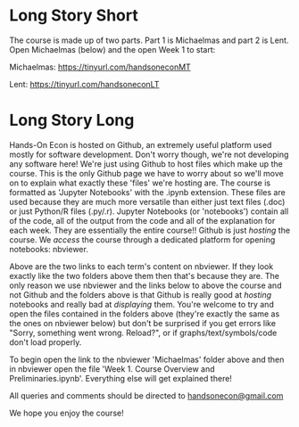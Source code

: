 

# Long Story Short

The course is made up of two parts. Part 1 is Michaelmas and part 2 is Lent. Open Michaelmas (below) and the open Week 1 to start:

Michaelmas: https://tinyurl.com/handsoneconMT

Lent: https://tinyurl.com/handsoneconLT


# Long Story Long

Hands-On Econ is hosted on Github, an extremely useful platform used mostly for software development. Don't worry though, we're not developing any software here! We're just using Github to host files which make up the course. This is the only Github page we have to worry about so we'll move on to explain what exactly these 'files' we're hosting are. The course is formatted as 'Jupyter Notebooks' with the .ipynb extension. These files are used because they are much more versatile than either just text files (.doc) or just Python/R files (.py/.r). Jupyter Notebooks (or 'notebooks') contain all of the code, all of the output from the code and all of the explanation for each week. They are essentially the entire course!! Github is just *hosting* the course. We *access* the course through a dedicated platform for opening notebooks: nbviewer. 

Above are the two links to each term's content on nbviewer. If they look exactly like the two folders above them then that's because they are. The only reason we use nbviewer and the links below to above the course and not Github and the folders above is that Github is really good at *hosting* notebooks and really bad at *displaying* them. You're welcome to try and open the files contained in the folders above (they're exactly the same as the ones on nbviewer below) but don't be surprised if you get errors like "Sorry, something went wrong. Reload?", or if graphs/text/symbols/code don't load properly. 

To begin open the link to the nbviewer 'Michaelmas' folder above and then in nbviewer open the file 'Week 1. Course Overview and Preliminaries.ipynb'. Everything else will get explained there! 

All queries and comments should be directed to handsonecon@gmail.com

We hope you enjoy the course!

